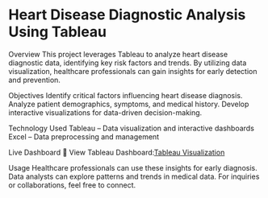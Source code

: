 # Heart Disease Diagnostic Analysis Using Tableau

Overview
This project leverages Tableau to analyze heart disease diagnostic data, identifying key risk factors and trends. By utilizing data visualization, healthcare professionals can gain insights for early detection and prevention.

Objectives
Identify critical factors influencing heart disease diagnosis.
Analyze patient demographics, symptoms, and medical history.
Develop interactive visualizations for data-driven decision-making.

Technology Used
Tableau – Data visualization and interactive dashboards
Excel – Data preprocessing and management

Live Dashboard
🔗 View Tableau Dashboard:[Tableau Visualization](https://public.tableau.com/views/HeartDiseaseDiagnosticAnalysis_17388502986240/HeartDiseaseAnalysis?:language=en-GB&:sid=&:redirect=auth&:display_count=n&:origin=viz_share_link)


Usage
Healthcare professionals can use these insights for early diagnosis.
Data analysts can explore patterns and trends in medical data.
For inquiries or collaborations, feel free to connect.

